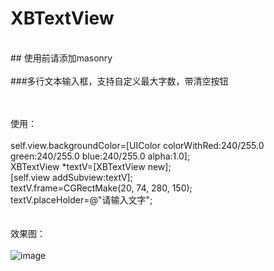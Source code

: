 # XBTextView
<br>
## 使用前请添加masonry
<br><br>
###多行文本输入框，支持自定义最大字数，带清空按钮

<br><br>使用：<br><br>
self.view.backgroundColor=[UIColor colorWithRed:240/255.0 green:240/255.0 blue:240/255.0 alpha:1.0];<br>
XBTextView *textV=[XBTextView new];<br>
[self.view addSubview:textV];<br>
textV.frame=CGRectMake(20, 74, 280, 150);<br>
textV.placeHolder=@"请输入文字";<br><br><br>
效果图：<br><br>
![image](https://github.com/huisedediao/XBTextView/raw/master/show.png)
